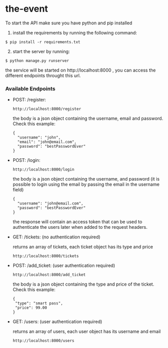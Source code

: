 # the-event

To start the API make sure you have python and pip installed 

1. install the requirements by running the following command:
```
$ pip install -r requirements.txt
```
2. start the server by running: 
```
$ python manage.py runserver 
```
the service will be started on http://localhost:8000 , you can access the different endpoints throught this url.

### Available Endpoints

- POST: /register:
  ```
  http://localhost:8000/register 
  ```
  the body is a json object containing the username, email and password. Check this example: 
  ```
  {
    "username": "john",
    "email": "john@email.com",
    "password": "bestPasswordEver"
  }
  ```
- POST: /login: 
  ```
  http://localhost:8000/login 
  ```
  the body is a json object containing the username, and password (it is possible to login using the email by passing the email in the username field)
  ```
  {
    "username": "john@email.com",
    "password": "bestPasswordEver"
  }
  ```
  the response will contain an access token that can be used to authenticate the users later when added to the request headers.
  
 - GET: /tickets:  (no authentication required)
 
   returns an array of tickets, each ticket object has its type and price 
    ```
    http://localhost:8000/tickets
    ```
 - POST: /add_ticket:  (user authentication required)
   ```
   http://localhost:8000/add_ticket
   ```
   the body is a json object containing the type and price of the ticket. Check this example: 
   ```
   {
	"type": "smart pass",
	"price": 99.00
   }
   ```
 - GET: /users:  (user authentication required)
 
   returns an array of users, each user object has its username and email
    ```
    http://localhost:8000/users
    ```
